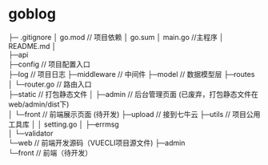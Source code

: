 # goblog

├─ .gitignore
│  go.mod // 项目依赖
│  go.sum
│  main.go //主程序
│  README.md
│          
├─api         
├─config // 项目配置入口   
├─log  // 项目日志
├─middleware  // 中间件
├─model // 数据模型层
├─routes
│   └─router.go // 路由入口    
├─static // 打包静态文件
│  ├─admin  // 后台管理页面 (已废弃，打包静态文件在web/admin/dist下)         
│  └─front  // 前端展示页面 (待开发) 
├─upload   // 接到七牛云
├─utils // 项目公用工具库
│  │  setting.go 
│  ├─errmsg   
│  └─validator         
└─web // 前端开发源码（VUECLI项目源文件)
    ├─admin             
    └─front  // 前端（待开发）
